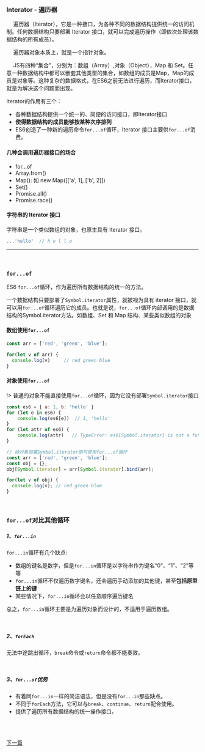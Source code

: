 ### Interator - 遍历器


&emsp; 遍历器（Iterator），它是一种接口，为各种不同的数据结构提供统一的访问机制。任何数据结构只要部署 Iterator 接口，就可以完成遍历操作（即依次处理该数据结构的所有成员）。

&emsp; 遍历器对象本质上，就是一个指针对象。

&emsp; JS有四种“集合”，分别为：数组（Array）,对象（Object），Map 和 Set。任意一种数据结构中都可以嵌套其他类型的集合，如数组的成员是Map，Map的成员是对象等。这种复杂的数据格式，在ES6之前无法进行遍历，而Iterator接口，就是为解决这个问题而出现。


Iterator的作用有三个：
- 各种数据结构提供一个统一的、简便的访问接口，即Iterator接口
- **使得数据结构的成员能够按某种次序排列**
- ES6创造了一种新的遍历命令`for...of`循环，Iterator 接口主要供`for...of`消费。


#### 几种会调用遍历器接口的场合

- for...of
- Array.from()
- Map(): 如 new Map([['a', 1], ['b', 2]])
- Set()
- Promise.all()
- Promise.race()



#### 字符串的 Iterator 接口
字符串是一个类似数组的对象，也原生具有 Iterator 接口。
```js
...'hello'  // h e l l o
```

---
<br>

### `for...of`

ES6 `for...of`循环，作为遍历所有数据结构的统一的方法。

一个数据结构只要部署了`Symbol.iterator`属性，就被视为具有 iterator 接口，就可以用`for...of`循环遍历它的成员。也就是说，`for...of`循环内部调用的是数据结构的Symbol.iterator方法。如数组、Set 和 Map 结构、某些类似数组的对象

#### 数组使用`for...of`
```js
const arr = ['red', 'green', 'blue'];

for(let v of arr) {
  console.log(v)     // red green blue
}
```


#### 对象使用`for...of`
!> 普通的对象不能直接使用`for...of`循环，因为它没有部署`Symbol.iterator`接口
```js
const es6 = { a: 1, b: 'hello' }
for (let e in es6) {
    console.log(es6[e])  // 1, 'hello'
}
for (let attr of es6) {
    console.log(attr)   // TypeError: es6[Symbol.iterator] is not a function
}

// 给对象部署Symbol.iterator即可使用for...of循环
const arr = ['red', 'green', 'blue'];
const obj = {};
obj[Symbol.iterator] = arr[Symbol.iterator].bind(arr);

for(let v of obj) {
  console.log(v); // red green blue
}
```

<br>

### `for...of`对比其他循环

##### 1、`for...in`
`for...in`循环有几个缺点:
- 数组的键名是数字，但是`for...in`循环是以字符串作为键名“0”、“1”、“2”等等
- `for...in`循环不仅遍历数字键名，还会遍历手动添加的其他键，甚至**包括原型链上的键**
- 某些情况下，`for...in`循环会以任意顺序遍历键名

总之，`for...in`循环主要是为遍历对象而设计的，不适用于遍历数组。

<br>

##### 2、`forEach`
无法中途跳出循环，`break`命令或`return`命令都不能奏效。


<br>

##### 3、`for...of`优势
- 有着同`for...in`一样的简洁语法，但是没有`for...in`那些缺点。
- 不同于`forEach`方法，它可以与`break`、`continue`、`return`配合使用。
- 提供了遍历所有数据结构的统一操作接口。


<br>
<br>

[下一篇](/ES6/Async)
